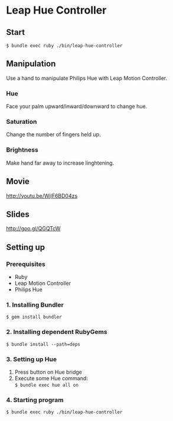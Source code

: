 Leap Hue Controller
===================

Start
-----

    $ bundle exec ruby ./bin/leap-hue-controller

Manipulation
------------

Use a hand to manipulate Philips Hue with Leap Motion Controller.

### Hue ###

Face your palm upward/inward/downward to change hue.

### Saturation ###

Change the number of fingers held up.

### Brightness ###

Make hand far away to increase linghtening.

Movie
-----

http://youtu.be/WjlF6BD04zs

Slides
------

http://goo.gl/QGQTcW

Setting up
----------

### Prerequisites ###

* Ruby
* Leap Motion Controller
* Philips Hue

### 1. Installing Bundler ###

    $ gem install bundler

### 2. Installing dependent RubyGems ###

    $ bundle install --path=deps

### 3. Setting up Hue ###

1. Press button on Hue bridge
2. Execute some Hue command:  
   `$ bundle exec hue all on`

### 4. Starting program ###

    $ bundle exec ruby ./bin/leap-hue-controller
